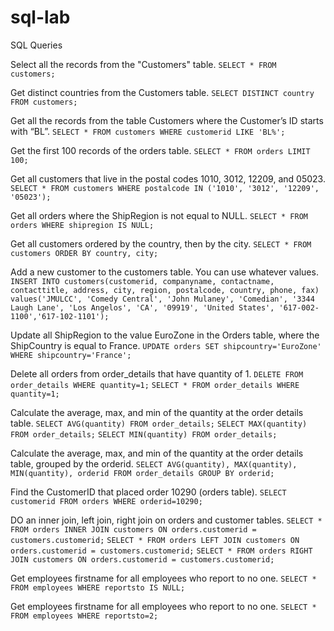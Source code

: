 # sql-lab

SQL Queries

Select all the records from the "Customers" table.
```SELECT * FROM customers;```

Get distinct countries from the Customers table.
```SELECT DISTINCT country FROM customers;```

Get all the records from the table Customers where the Customer’s ID starts with “BL”.
```SELECT * FROM customers WHERE customerid LIKE 'BL%';```

Get the first 100 records of the orders table.
```SELECT * FROM orders LIMIT 100;```

Get all customers that live in the postal codes 1010, 3012, 12209, and 05023.
```SELECT * FROM customers WHERE postalcode IN ('1010', '3012', '12209', '05023');```

Get all orders where the ShipRegion is not equal to NULL.
```SELECT * FROM orders WHERE shipregion IS NULL;```

Get all customers ordered by the country, then by the city.
```SELECT * FROM customers ORDER BY country, city;```

Add a new customer to the customers table. You can use whatever values. 
```INSERT INTO customers(customerid, companyname, contactname, contacttitle, address, city, region, postalcode, country, phone, fax) values('JMULCC', 'Comedy Central', 'John Mulaney', 'Comedian', '3344 Laugh Lane', 'Los Angelos', 'CA', '09919', 'United States', '617-002-1100','617-102-1101');```

Update all ShipRegion to the value EuroZone in the Orders table, where the ShipCountry is equal to France.
```UPDATE orders SET shipcountry='EuroZone' WHERE shipcountry='France';```

Delete all orders from order_details that have quantity of 1.
```DELETE FROM order_details WHERE quantity=1;```
```SELECT * FROM order_details WHERE quantity=1;```

Calculate the average, max, and min of the quantity at the order details table.
```SELECT AVG(quantity) FROM order_details;```
```SELECT MAX(quantity) FROM order_details;```
```SELECT MIN(quantity) FROM order_details;```

Calculate the average, max, and min of the quantity at the order details table,
grouped by the orderid.
```SELECT AVG(quantity), MAX(quantity), MIN(quantity), orderid FROM order_details GROUP BY orderid;```

Find the CustomerID that placed order 10290 (orders table).
```SELECT customerid FROM orders WHERE orderid=10290;```

DO an inner join, left join, right join on orders and customer tables.
```SELECT * FROM orders INNER JOIN customers ON orders.customerid = customers.customerid;```
```SELECT * FROM orders LEFT JOIN customers ON orders.customerid = customers.customerid;```
```SELECT * FROM orders RIGHT JOIN customers ON orders.customerid = customers.customerid;```

Get employees firstname for all employees who report to no one.
```SELECT * FROM employees WHERE reportsto IS NULL;```

Get employees firstname for all employees who report to no one.
```SELECT * FROM employees WHERE reportsto=2;```
